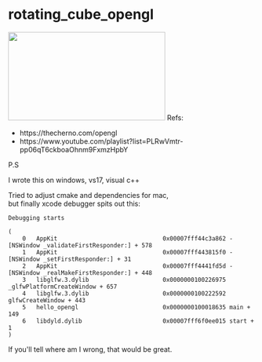 # rotating_cube_opengl
<img src="res/result.gif" height="180" width="320"/>
Refs:
<ul>
<li>https://thecherno.com/opengl</li>
<li>https://www.youtube.com/playlist?list=PLRwVmtr-pp06qT6ckboaOhnm9FxmzHpbY</li>
</ul>
P.S

I wrote this on windows, vs17, visual c++

Tried to adjust cmake and dependencies for mac,</br>
but finally xcode debugger spits out this:

```
Debugging starts

(
	0   AppKit                              0x00007fff44c3a862 -[NSWindow _validateFirstResponder:] + 578
	1   AppKit                              0x00007fff443815f0 -[NSWindow _setFirstResponder:] + 31
	2   AppKit                              0x00007fff4441fd5d -[NSWindow _realMakeFirstResponder:] + 448
	3   libglfw.3.dylib                     0x0000000100226975 _glfwPlatformCreateWindow + 657
	4   libglfw.3.dylib                     0x0000000100222592 glfwCreateWindow + 443
	5   hello_opengl                        0x0000000100018635 main + 149
	6   libdyld.dylib                       0x00007fff6f0ee015 start + 1
)
```
If you'll tell where am I wrong, that would be great.
